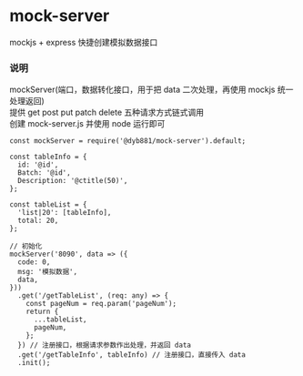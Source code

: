 # mock-server

mockjs + express 快捷创建模拟数据接口

### 说明

mockServer(端口，数据转化接口，用于把 data 二次处理，再使用 mockjs 统一处理返回)<br>
提供 get post put patch delete 五种请求方式链式调用<br>
创建 mock-server.js 并使用 node 运行即可<br>

```
const mockServer = require('@dyb881/mock-server').default;

const tableInfo = {
  id: '@id',
  Batch: '@id',
  Description: '@ctitle(50)',
};

const tableList = {
  'list|20': [tableInfo],
  total: 20,
};

// 初始化
mockServer('8090', data => ({
  code: 0,
  msg: '模拟数据',
  data,
}))
  .get('/getTableList', (req: any) => {
    const pageNum = req.param('pageNum');
    return {
      ...tableList,
      pageNum,
    };
  }) // 注册接口，根据请求参数作出处理，并返回 data
  .get('/getTableInfo', tableInfo) // 注册接口，直接传入 data
  .init();

```
